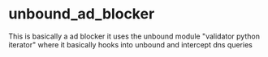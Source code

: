 # unbound_ad_blocker
This is basically a ad blocker it uses the unbound module "validator python iterator" where it basically hooks into unbound and intercept dns queries
